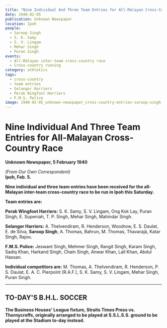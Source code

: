 ```yaml
---
title: "Nine Individual And Three Team Entries for All-Malayan Cross-Country Race"
date: 1940-02-05
publication: Unknown Newspaper
location: Ipoh
people:
  - Saroop Singh
  - S. K. Samy
  - S. V. Lingam
  - Mehar Singh
  - Puran Singh
events:
  - All-Malayan inter-team cross-country race
  - Cross-country running
category: athletics
tags:
  - cross-country
  - team entries
  - Selangor Harriers
  - Perak Wingfoot Harriers
  - F.M.S. Police
image: 1940-02-05_unknown-newspaper_cross-country-entries-saroop-singh.jpg
---
```


# Nine Individual And Three Team Entries for All-Malayan Cross-Country Race

**Unknown Newspaper, 5 February 1940**

*(From Our Own Correspondent)*  
**Ipoh, Feb. 5.**

**Nine individual and three team entries have been received for the all-Malayan inter-team cross-country race to be run in Ipoh this Saturday.**

**Team entries are:**

**Perak Wingfoot Harriers:** S. K. Samy, S. V. Lingam, Ong Kok Lay, Puran Singh, E. Supeniah, T. P. Singh, Mehar Singh, Mahindar Singh.

**Selangor Harriers:** A. Thelvendiram, R. Henderson, Woodrow, E. S. Daulat, E. de Silva, **Saroop Singh**, A. Thomas, Bahrun, M. Thomas, Thavarajā, Katar Singh, Rajoo.

**F.M.S. Police:** Jeswant Singh, Mehmer Singh, Rangit Singh, Karam Singh, Sadiq Khan, Harkand Singh, Chain Singh, Anwar Khan, Lall Khan, Abdul Hassan.

**Individual competitors are:** M. Thomas, A. Thelvendiram, R. Henderson, P. S. Daulat, E. A. C. Pierpoint (R.A.F.), S. K. Samy, S. V. Lingam, Mehar Singh, Puran Singh.

---

## TO-DAY'S B.H.L. SOCCER

**The Business Houses' League fixture, Straits Times Press vs. Thornycroffs, originally arranged to be played at S.S.L.S.S. ground to be played at the Stadium to-day instead.**